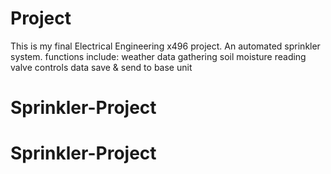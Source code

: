 # Project

This is my final Electrical Engineering  x496 project.
An automated sprinkler system.
functions include: 
	weather data gathering
	soil moisture reading
	valve controls
	data save & send to base unit

 
# Sprinkler-Project
# Sprinkler-Project
